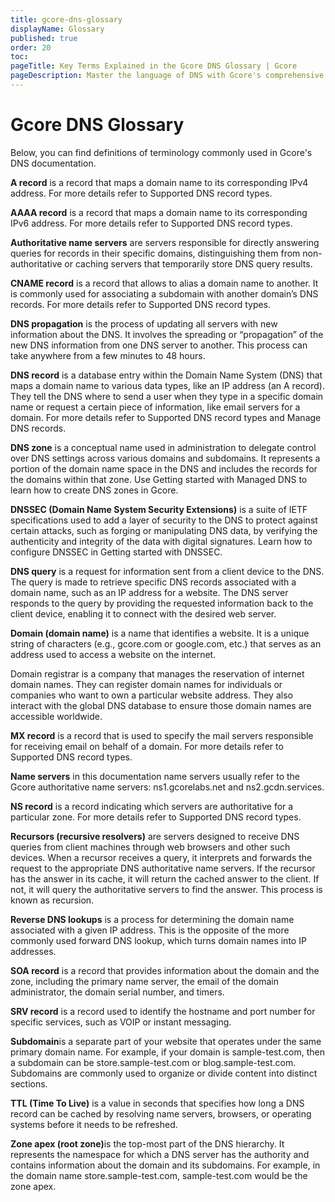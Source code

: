 ```yaml
---
title: gcore-dns-glossary
displayName: Glossary
published: true
order: 20
toc: 
pageTitle: Key Terms Explained in the Gcore DNS Glossary | Gcore
pageDescription: Master the language of DNS with Gcore's comprehensive DNS glossary.
---
```

# Gcore DNS Glossary

Below, you can find definitions of terminology commonly used in Gcore's DNS documentation.

<p id="a-record"><b>A record</b> is a record that maps a domain name to its corresponding IPv4 address. For more details refer to Supported DNS record types.</p>

<p id="aaaa-record"><b>AAAA record</b> is a record that maps a domain name to its corresponding IPv6 address. For more details refer to Supported DNS record types.</p>

<p id="authoritative"><b>Authoritative name servers</b> are servers responsible for directly answering queries for records in their specific domains, distinguishing them from non-authoritative or caching servers that temporarily store DNS query results.</p> 

<p id="cname"><b>CNAME record</b> is a record that allows to alias a domain name to another. It is commonly used for associating a subdomain with another domain’s DNS records. For more details refer to Supported DNS record types.</p> 

<p id="dns-propagation"><b>DNS propagation</b> is the process of updating all servers with new information about the DNS. It involves the spreading or “propagation” of the new DNS information from one DNS server to another. This process can take anywhere from a few minutes to 48 hours.</p> 

<p id="dns-record"><b>DNS record</b> is a database entry within the Domain Name System (DNS) that maps a domain name to various data types, like an IP address (an A record). They tell the DNS where to send a user when they type in a specific domain name or request a certain piece of information, like email servers for a domain. For more details refer to Supported DNS record types and Manage DNS records.</p> 

<p id="dns-zone"><b>DNS zone</b> is a conceptual name used in administration to delegate control over DNS settings across various domains and subdomains. It represents a portion of the domain name space in the DNS and includes the records for the domains within that zone. Use Getting started with Managed DNS to learn how to create DNS zones in Gcore.</p>

<p id="dnssec"><b>DNSSEC (Domain Name System Security Extensions)</b> is a suite of IETF specifications used to add a layer of security to the DNS to protect against certain attacks, such as forging or manipulating DNS data, by verifying the authenticity and integrity of the data with digital signatures. Learn how to configure DNSSEC in Getting started with DNSSEC.</p>

<p id="dns-query"><b>DNS query</b> is a request for information sent from a client device to the DNS. The query is made to retrieve specific DNS records associated with a domain name, such as an IP address for a website. The DNS server responds to the query by providing the requested information back to the client device, enabling it to connect with the desired web server.</p>

<p id="domain"><b>Domain (domain name)</b> is a name that identifies a website. It is a unique string of characters (e.g., gcore.com or google.com, etc.) that serves as an address used to access a website on the internet.</p> 

<p id="domain-registrar">Domain registrar</b> is a company that manages the reservation of internet domain names. They can register domain names for individuals or companies who want to own a particular website address. They also interact with the global DNS database to ensure those domain names are accessible worldwide.</p>

<p id="mx"><b>MX record</b> is a record that is used to specify the mail servers responsible for receiving email on behalf of a domain. For more details refer to Supported DNS record types.</p>

<p id="name-server"><b>Name servers</b> in this documentation name servers usually refer to the Gcore authoritative name servers: ns1.gcorelabs.net and ns2.gcdn.services.</p>

<p id="ns"><b>NS record</b> is a record indicating which servers are authoritative for a particular zone. For more details refer to Supported DNS record types.</p>

<p id="recursors"><b>Recursors (recursive resolvers)</b> are servers designed to receive DNS queries from client machines through web browsers and other such devices. When a recursor receives a query, it interprets and forwards the request to the appropriate DNS authoritative name servers. If the recursor has the answer in its cache, it will return the cached answer to the client. If not, it will query the authoritative servers to find the answer. This process is known as recursion.</p>

<p id="reverse"><b>Reverse DNS lookups</b> is a process for determining the domain name associated with a given IP address. This is the opposite of the more commonly used forward DNS lookup, which turns domain names into IP addresses.</p>

<p id="soa"><b>SOA record</b> is a record that provides information about the domain and the zone, including the primary name server, the email of the domain administrator, the domain serial number, and timers.</p>

<p id="srv"><b>SRV record</b> is a record used to identify the hostname and port number for specific services, such as VOIP or instant messaging.</p>

<p id="subdomain"><b>Subdomain</b>is a separate part of your website that operates under the same primary domain name. For example, if your domain is sample-test.com, then a subdomain can be store.sample-test.com or blog.sample-test.com. Subdomains are commonly used to organize or divide content into distinct sections.</p>  

<p id="ttl"><b>TTL (Time To Live)</b> is a value in seconds that specifies how long a DNS record can be cached by resolving name servers, browsers, or operating systems before it needs to be refreshed.</p>

<p id="zone-apex"><b>Zone apex (root zone)</b>is the top-most part of the DNS hierarchy. It represents the namespace for which a DNS server has the authority and contains information about the domain and its subdomains. For example, in the domain name store.sample-test.com, sample-test.com would be the zone apex.</p>
